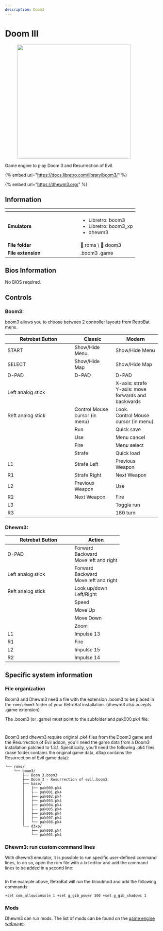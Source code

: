 ```yaml
---
description: Doom3
---
```


# Doom III

<div align="left"><figure><picture><source srcset="https://raw.githubusercontent.com/fabricecaruso/es-theme-carbon/f55c99c10d6ab0fc36ebe3d33576050178c66501/art/logos/boom3-w.svg" media="(prefers-color-scheme: dark)"><img src="https://raw.githubusercontent.com/fabricecaruso/es-theme-carbon/f55c99c10d6ab0fc36ebe3d33576050178c66501/art/logos/boom3.svg" alt="" width="375"></picture><figcaption></figcaption></figure></div>

Game engine to play Doom 3 and Resurrection of Evil.

{% embed url="https://docs.libretro.com/library/boom3/" %}

{% embed url="https://dhewm3.org/" %}

## Information

<table data-header-hidden><thead><tr><th width="224"></th><th></th></tr></thead><tbody><tr><td><strong>Emulators</strong></td><td><ul><li>Libretro: boom3</li><li>Libretro: boom3_xp</li><li>dhewm3</li></ul></td></tr><tr><td><strong>File folder</strong></td><td><span data-gb-custom-inline data-tag="emoji" data-code="1f4c2">📂</span> roms \ <span data-gb-custom-inline data-tag="emoji" data-code="1f4c2">📂</span> doom3</td></tr><tr><td><strong>File extension</strong></td><td>.boom3 .game</td></tr></tbody></table>

## Bios Information

No BIOS required.

## Controls

### Boom3:

boom3 allows you to choose between 2 controller layouts from RetroBat menu.

<table><thead><tr><th width="205">Retrobat Button</th><th>Classic</th><th>Modern</th></tr></thead><tbody><tr><td>START</td><td>Show/Hide Menu</td><td>Show/Hide Menu</td></tr><tr><td>SELECT</td><td>Show/Hide Map</td><td>Show/Hide Map</td></tr><tr><td>D-PAD</td><td>D-PAD</td><td>D-PAD</td></tr><tr><td>Left analog stick</td><td></td><td>X-axis: strafe<br>Y-axis: move forwards and backwards</td></tr><tr><td>Reft analog stick</td><td>Control Mouse cursor (in menu)</td><td>Look.<br>Control Mouse cursor (in menu)</td></tr><tr><td><img src="../../../.gitbook/assets/image (48).png" alt=""></td><td>Run</td><td>Quick save</td></tr><tr><td><img src="../../../.gitbook/assets/image (30).png" alt=""></td><td>Use</td><td>Menu cancel</td></tr><tr><td><img src="../../../.gitbook/assets/image (16).png" alt=""></td><td>Fire</td><td>Menu select</td></tr><tr><td><img src="../../../.gitbook/assets/image (50).png" alt=""></td><td>Strafe</td><td>Quick load</td></tr><tr><td>L1</td><td>Strafe Left</td><td>Previous Weapon</td></tr><tr><td>R1</td><td>Strafe Right</td><td>Next Weapon</td></tr><tr><td>L2</td><td>Previous Weapon</td><td>Use</td></tr><tr><td>R2</td><td>Next Weapon</td><td>Fire</td></tr><tr><td>L3</td><td></td><td>Toggle run</td></tr><tr><td>R3</td><td></td><td>180 turn</td></tr></tbody></table>

### Dhewm3:

<table><thead><tr><th width="205">Retrobat Button</th><th>Action</th></tr></thead><tbody><tr><td>D-PAD</td><td>Forward<br>Backward<br>Move left and right</td></tr><tr><td>Left analog stick</td><td>Forward<br>Backward<br>Move left and right</td></tr><tr><td>Reft analog stick</td><td>Look up/down<br>Left/Right</td></tr><tr><td><img src="../../../.gitbook/assets/image (48).png" alt=""></td><td>Speed</td></tr><tr><td><img src="../../../.gitbook/assets/image (30).png" alt=""></td><td>Move Up</td></tr><tr><td><img src="../../../.gitbook/assets/image (16).png" alt=""></td><td>Move Down</td></tr><tr><td><img src="../../../.gitbook/assets/image (50).png" alt=""></td><td>Zoom</td></tr><tr><td>L1</td><td>Impulse 13</td></tr><tr><td>R1</td><td>Fire</td></tr><tr><td>L2</td><td>Impulse 15</td></tr><tr><td>R2</td><td>Impulse 14</td></tr></tbody></table>

## Specific system information

### File organization

Boom3 and Dhewm3 need a file with the extension .boom3 to be placed in the `roms\doom3` folder of your RetroBat installation. (dhewm3 also accepts .game extension)

The .boom3 (or .game) must point to the subfolder and pak000.pk4 file:

<div align="left"><figure><img src="../../../.gitbook/assets/image (4).png" alt=""><figcaption></figcaption></figure></div>

<div align="left"><figure><img src="../../../.gitbook/assets/image (3).png" alt=""><figcaption></figcaption></figure></div>

Boom3 and dhewm3 require original .pk4 files from the Doom3 game and the Resurrection of Evil addon, you'll need the game data from a Doom3 installation patched to 1.3.1. Specifically, you'll need the following .pk4 files (base folder contains the original game data, d3xp contains the Resurrection of Evil game data):

```
└── roms/
    └── boom3/
        ├── Doom 3.boom3
        ├── Doom 3 - Resurrection of evil.boom3
        ├── base/
        │   ├── pak000.pk4
        │   ├── pak001.pk4
        │   ├── pak002.pk4
        │   ├── pak003.pk4
        │   ├── pak004.pk4
        │   ├── pak005.pk4
        │   ├── pak006.pk4
        │   ├── pak007.pk4
        │   └── pak008.pk4
        └── d3xp/
            ├── pak000.pk4 
            └── pak001.pk4
```

### Dhewm3: run custom command lines

With dhewm3 emulator, it is possible to run specific user-defined command lines, to do so, open the rom file with a txt editor and add the command lines to be added in a second line:

<div align="left"><figure><img src="https://i.imgur.com/Q5kMZIt.png" alt=""><figcaption></figcaption></figure></div>

In the example above, RetroBat will run the bloodmod and add the following commands:

```
+set com_allowconsole 1 +set g_gib_power 100 +set g_gib_shadows 1
```

### Mods

Dhewm3 can run mods. The list of mods can be found on the [game engine webpage](https://dhewm3.org/mods.html).
